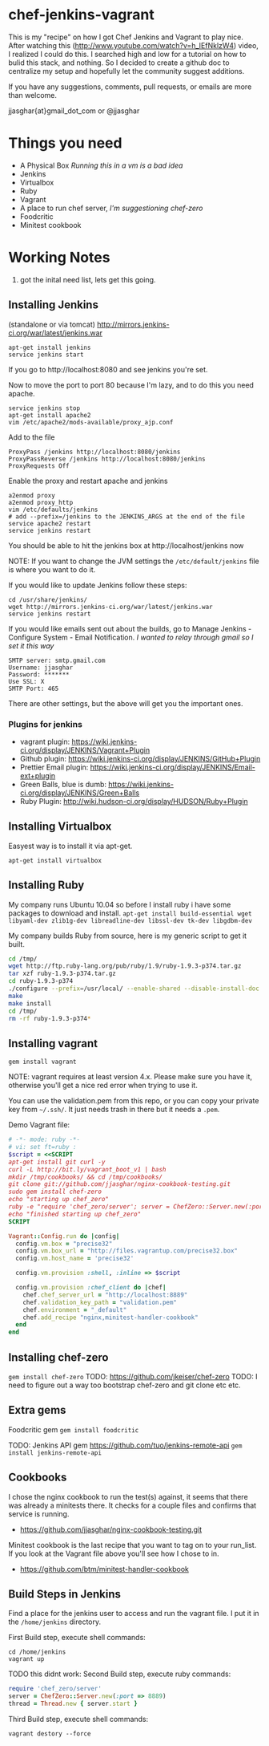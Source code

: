 chef-jenkins-vagrant
====================

This is my "recipe" on how I got Chef Jenkins and Vagrant to play nice.  After watching this (http://www.youtube.com/watch?v=h_IEfNklzW4) video, I realized I could do this.  I searched high and low for a tutorial on how  to bulid this stack, and nothing.  So I decided to create a github doc to centralize my setup and hopefully let the community suggest additions.  

If you have any suggestions, comments, pull requests, or emails are more than welcome.

jjasghar{at}gmail_dot_com or @jjasghar

Things you need
===============

* A Physical Box _Running this in a vm is a bad idea_
* Jenkins
* Virtualbox
* Ruby
* Vagrant  
* A place to run chef server, _I'm suggestioning chef-zero_
* Foodcritic
* Minitest cookbook 

Working Notes
=============

1) got the inital need list, lets get this going.

Installing Jenkins
------------------
(standalone or via tomcat) http://mirrors.jenkins-ci.org/war/latest/jenkins.war

```shell
apt-get install jenkins
service jenkins start
```
If you go to http://localhost:8080 and see jenkins you're set.

Now to move the port to port 80 because I'm lazy, and to do this you need apache.
```shell
service jenkins stop
apt-get install apache2
vim /etc/apache2/mods-available/proxy_ajp.conf
```
Add to the file
```shell
ProxyPass /jenkins http://localhost:8080/jenkins
ProxyPassReverse /jenkins http://localhost:8080/jenkins
ProxyRequests Off
```
Enable the proxy and restart apache and jenkins
```shell
a2enmod proxy
a2enmod proxy_http
vim /etc/defaults/jenkins
# add --prefix=/jenkins to the JENKINS_ARGS at the end of the file
service apache2 restart
service jenkins restart
```
You should be able to hit the jenkins box at http://localhost/jenkins now

NOTE: If you want to change the JVM settings the `/etc/default/jenkins` file is where you want to do it. 

If you would like to update Jenkins follow these steps:
```shell
cd /usr/share/jenkins/
wget http://mirrors.jenkins-ci.org/war/latest/jenkins.war
service jenkins restart
```

If you would like emails sent out about the builds, go to Manage Jenkins - Configure System - Email Notification. _I wanted to relay through gmail so I set it this way_
```shell
SMTP server: smtp.gmail.com
Username: jjasghar
Password: *******
Use SSL: X
SMTP Port: 465
```
There are other settings, but the above will get you the important ones.

### Plugins for jenkins ###

* vagrant plugin: https://wiki.jenkins-ci.org/display/JENKINS/Vagrant+Plugin
* Github plugin: https://wiki.jenkins-ci.org/display/JENKINS/GitHub+Plugin
* Prettier Email plugin: https://wiki.jenkins-ci.org/display/JENKINS/Email-ext+plugin
* Green Balls, blue is dumb: https://wiki.jenkins-ci.org/display/JENKINS/Green+Balls
* Ruby Plugin: http://wiki.hudson-ci.org/display/HUDSON/Ruby+Plugin


Installing Virtualbox
---------------------
Easyest way is to install it via apt-get.

`apt-get install virtualbox`



Installing Ruby
---------------
My company runs Ubuntu 10.04 so before I install ruby i have some packages to download and install.
`apt-get install build-essential wget libyaml-dev zlib1g-dev libreadline-dev libssl-dev tk-dev libgdbm-dev`

My company builds Ruby from source, here is my generic script to get it built.
```bash
cd /tmp/
wget http://ftp.ruby-lang.org/pub/ruby/1.9/ruby-1.9.3-p374.tar.gz
tar xzf ruby-1.9.3-p374.tar.gz
cd ruby-1.9.3-p374
./configure --prefix=/usr/local/ --enable-shared --disable-install-doc
make
make install
cd /tmp/
rm -rf ruby-1.9.3-p374*
```

Installing vagrant
------------------
`gem install vagrant` 

NOTE: vagrant requires at least version 4.x.  Please make sure you have it, otherwise you'll get  a nice red error when trying to use it.

You can use the validation.pem from this repo, or you can copy your private key from `~/.ssh/`. It just needs trash in there but it needs a `.pem`.

Demo Vagrant file:
```ruby
# -*- mode: ruby -*-
# vi: set ft=ruby :
$script = <<SCRIPT
apt-get install git curl -y
curl -L http://bit.ly/vagrant_boot_v1 | bash
mkdir /tmp/cookbooks/ && cd /tmp/cookbooks/
git clone git://github.com/jjasghar/nginx-cookbook-testing.git
sudo gem install chef-zero 
echo "starting up chef_zero"
ruby -e "require 'chef_zero/server'; server = ChefZero::Server.new(:port => 8889); server.start" > /dev/null 2>&1 &
echo "finished starting up chef_zero"
SCRIPT

Vagrant::Config.run do |config|
  config.vm.box = "precise32"
  config.vm.box_url = "http://files.vagrantup.com/precise32.box"
  config.vm.host_name = 'precise32'

  config.vm.provision :shell, :inline => $script

  config.vm.provision :chef_client do |chef|
    chef.chef_server_url = "http://localhost:8889"
    chef.validation_key_path = "validation.pem"
    chef.environment = "_default"
    chef.add_recipe "nginx,minitest-handler-cookbook"
  end
end
```



Installing chef-zero 
--------------------
`gem install chef-zero`
TODO: https://github.com/jkeiser/chef-zero
TODO: I need to figure out a way too bootstrap chef-zero and git clone etc etc.

Extra gems
----------
Foodcritic gem `gem install foodcritic`

TODO: Jenkins API gem https://github.com/tuo/jenkins-remote-api `gem install jenkins-remote-api`


Cookbooks
---------

I chose the nginx cookbook to run the test(s) against, it seems that there was already a minitests there.  It checks for a couple files and confirms that service  is running.  

* https://github.com/jjasghar/nginx-cookbook-testing.git


Minitest cookbook is the last recipe that you want to tag on to your run_list.  If you look at the Vagrant file above you'll see how I chose to in.

* https://github.com/btm/minitest-handler-cookbook


Build Steps in Jenkins
---------------------

Find a place for the jenkins user to access and run the vagrant file. I put it in the `/home/jenkins` directory.

First Build step, execute shell commands:
```shell
cd /home/jenkins
vagrant up
```
TODO this didnt work: Second Build step, execute ruby commands:
```ruby
require 'chef_zero/server'
server = ChefZero::Server.new(:port => 8889)
thread = Thread.new { server.start }
```
Third Build step, execute shell commands:
```shell
vagrant destory --force
```
